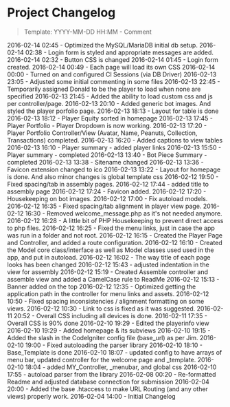 # Project Changelog
>Template: YYYY-MM-DD HH:MM - Comment

2016-02-14 02:45 - Optimized the MySQL/MariaDB initial db setup.
2016-02-14 02:38 - Login form is styled and appropriate messages are added.
2016-02-14 02:32 - Button CSS is changed
2016-02-14 01:45 - Login form created.
2016-02-14 00:49 - Each page will load its own CSS
2016-02-14 00:00 - Turned on and configured CI Sessions (via DB Driver)
2016-02-13 23:05 - Adjusted some initial commenting in some files
2016-02-13 22:45 - Temporarily assigned Donald to be the player to load when none are specified
2016-02-13 21:45 - Added the ability to load custom css and js per controller/page.
2016-02-13 20:10 - Added generic bot images. And styled the player porfolio page.
2016-02-13 18:13 - Layout for table is done
2016-02-13 18:12 - Player Equity sorted in homepage
2016-02-13 17:45 - Player Portfolio - Player Dropdown is now working.
2016-02-13 17:20 - Player Portfolio Controller/View (Avatar, Name, Peanuts, Collection, Transactions) completed.
2016-02-13 16:20 - Added captions to view tables
2016-02-13 16:10 - Player summary - added player links
2016-02-13 15:50 - Player summary - completed
2016-02-13 13:40 - Bot Piece Summary - completed
2016-02-13 13:38 - Sitename changed
2016-02-13 13:36 - Favicon extension changed to ico
2016-02-13 13:22 - Layout for homepage is done. And also minor changes is global template css
2016-02-12 19:50 - Fixed spacing/tab in assembly pages.
2016-02-12 17:44 - added title to assembly page
2016-02-12 17:24 - Favicon added.
2016-02-12 17:20 - Housekeeping on bot images.
2016-02-12 17:00 - Fix autoload models.
2016-02-12 16:35 - Fixed spacing/tab alignment in player view page.
2016-02-12 16:30 - Removed welcome_message.php as it's not needed anymore.
2016-02-12 16:28 - A little bit of PHP Housekeeping to prevent direct access to php files.
2016-02-12 16:25 - Fixed the menu links, just in case the app was run in a folder and not root.
2016-02-12 16:15 - Created the Player Page and Controller, and added a route configuration.
2016-02-12 16:10 - Created the Model core class/interface as well as Model classes used used in the app, and put in autoload.
2016-02-12 16:02 - The way title of each page looks has been changed
2016-02-12 15:43 - adjusted indentation in the view for assembly 
2016-02-12 15:19 - Created Assemble controller and assemble view and added a CamelCase rule to ReadMe
2016-02-12 15:13 - Banner added on the top
2016-02-12 12:35 - Optimized getting the application path in the controller for menu links and assets.
2016-02-12 10:50 - Fixed spacing inconsistencies / alignment formatting on some views.
2016-02-12 10:30 - Link to css is fixed as it was suggested.
2016-02-11 20:52 - Overall CSS including all devices is done.
2016-02-11 17:35 - Overall CSS is 90% done
2016-02-10 19:29 - Edited the playerinfo view
2016-02-10 19:29 - Added homepage & its subviews
2016-02-10 19:15 - Added the slash in the CodeIgniter config file (base\_url) as per Jim.
2016-02-10 19:00 - Fixed autoloading the parser library
2016-02-10 18:10 - Base\_Template is done
2016-02-10 18:07 - updated config to have arrays of menu bar, updated controller for the welcome page and \_template.
2016-02-10 18:04 - added MY\_Controller, \_menubar, and global css
2016-02-10 17:55 - autoload parser from the library
2016-02-08 00:20 - Re-formatted Readme and adjusted database connection for submission
2016-02-04 20:00 - Added the base .htaccess to make URL Routing (and any other views) properly work.
2016-02-04 14:00 - Initial Changelog
